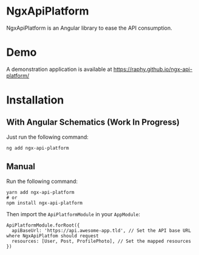 # NgxApiPlatform
NgxApiPlatform is an Angular library to ease the API consumption.

# Demo
A demonstration application is available at https://raphy.github.io/ngx-api-platform/

# Installation

## With Angular Schematics (Work In Progress)
Just run the following command:

```
ng add ngx-api-platform
```

## Manual
Run the following command:
```
yarn add ngx-api-platform
# or
npm install ngx-api-platform
```

Then import the `ApiPlatformModule` in your `AppModule`:

```
ApiPlatformModule.forRoot({
  apiBaseUrl: 'https://api.awesome-app.tld', // Set the API base URL where NgxApiPlatfom should request
  resources: [User, Post, ProfilePhoto], // Set the mapped resources
})
```
